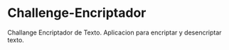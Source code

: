 # Challenge-Encriptador
Challange Encriptador de Texto. Aplicacion para encriptar y desencriptar texto.
